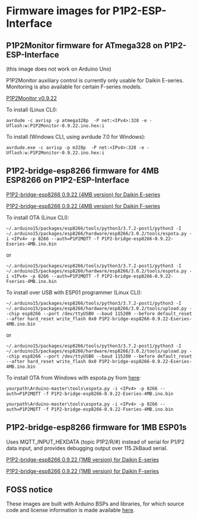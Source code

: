 # Firmware images for P1P2-ESP-Interface

## P1P2Monitor firmware for ATmega328 on P1P2-ESP-Interface

(this image does not work on Arduino Uno)

P1P2Monitor auxiliary control is currently only usable for Daikin E-series. Monitoring is also available for certain F-series models.

[P1P2Monitor v0.9.22](P1P2Monitor-0.9.22.ino.hex)

To install (Linux CLI):

```
avrdude -c avrisp -p atmega328p  -P net:<IPv4>:328 -e -Uflash:w:P1P2Monitor-0.9.22.ino.hex:i
```

To install (Windows CLI, using avrdude 7.0 for Windows):

```
avrdude.exe -c avrisp -p m328p  -P net:<IPv4>:328 -e -Uflash:w:P1P2Monitor-0.9.22.ino.hex:i
```

## P1P2-bridge-esp8266 firmware for 4MB ESP8266 on P1P2-ESP-Interface

[P1P2-bridge-esp8266 0.9.22 (4MB version) for Daikin E-series](P1P2-bridge-esp8266-0.9.22-Eseries-4MB.ino.bin)

[P1P2-bridge-esp8266 0.9.22 (4MB version) for Daikin F-series](P1P2-bridge-esp8266-0.9.22-Fseries-4MB.ino.bin)

To install OTA (Linux CLI):

```
~/.arduino15/packages/esp8266/tools/python3/3.7.2-post1/python3 -I ~/.arduino15/packages/esp8266/hardware/esp8266/3.0.2/tools/espota.py -i <IPv4> -p 8266 --auth=P1P2MQTT -f P1P2-bridge-esp8266-0.9.22-Eseries-4MB.ino.bin
```
or
```
~/.arduino15/packages/esp8266/tools/python3/3.7.2-post1/python3 -I ~/.arduino15/packages/esp8266/hardware/esp8266/3.0.2/tools/espota.py -i <IPv4> -p 8266 --auth=P1P2MQTT -f P1P2-bridge-esp8266-0.9.22-Fseries-4MB.ino.bin
```

To install over USB with ESP01 programmer (Linux CLI):

```
~/.arduino15/packages/esp8266/tools/python3/3.7.2-post1/python3 -I ~/.arduino15/packages/esp8266/hardware/esp8266/3.0.2/tools/upload.py --chip esp8266 --port /dev/ttyUSB0 --baud 115200 --before default_reset --after hard_reset write_flash 0x0 P1P2-bridge-esp8266-0.9.22-Eseries-4MB.ino.bin
```
or
```
~/.arduino15/packages/esp8266/tools/python3/3.7.2-post1/python3 -I ~/.arduino15/packages/esp8266/hardware/esp8266/3.0.2/tools/upload.py --chip esp8266 --port /dev/ttyUSB0 --baud 115200 --before default_reset --after hard_reset write_flash 0x0 P1P2-bridge-esp8266-0.9.22-Eseries-4MB.ino.bin
```

To install OTA from Windows with espota.py from [here](https://github.com/esp8266/Arduino.git):

```
yourpath\Arduino-master\tools\espota.py -i <IPv4> -p 8266 --auth=P1P2MQTT -f P1P2-bridge-esp8266-0.9.22-Eseries-4MB.ino.bin
```

```
yourpath\Arduino-master\tools\espota.py -i <IPv4> -p 8266 --auth=P1P2MQTT -f P1P2-bridge-esp8266-0.9.22-Fseries-4MB.ino.bin
```

## P1P2-bridge-esp8266 firmware for 1MB ESP01s

Uses MQTT_INPUT_HEXDATA (topic P1P2/R/#) instead of serial for P1/P2 data input, and provides debugging output over 115.2kBaud serial.

[P1P2-bridge-esp8266 0.9.22 (1MB version) for Daikin E-series](P1P2-bridge-esp8266-0.9.22-Eseries-ESP01s.ino.bin)

[P1P2-bridge-esp8266 0.9.22 (1MB version) for Daikin F-series](P1P2-bridge-esp8266-0.9.22-Fseries-ESP01s.ino.bin)

## FOSS notice

These images are built with Arduino BSPs and libraries, for which source code and license information is made available [here](../OSS-dependencies/README.md).
